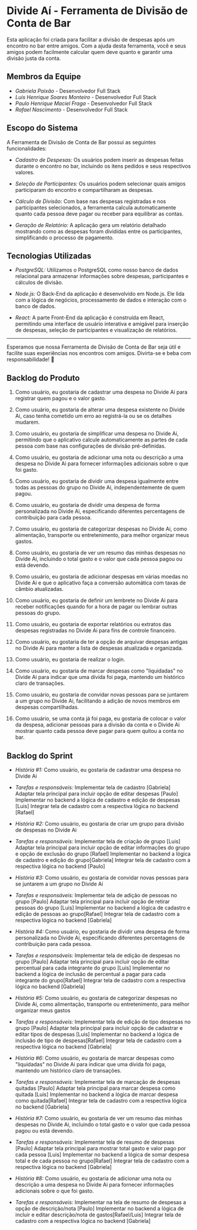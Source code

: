 # Divide Aí - Ferramenta de Divisão de Conta de Bar

Esta aplicação foi criada para facilitar a divisão de despesas após um encontro no bar entre amigos. Com a ajuda desta ferramenta, você e seus amigos podem facilmente calcular quem deve quanto e garantir uma divisão justa da conta.

## Membros da Equipe

- *Gabriela Paixão* - Desenvolvedor Full Stack
- *Luis Henrique Soares Monteiro* - Desenvolvedor Full Stack
- *Paulo Henrique Maciel Fraga* - Desenvolvedor Full Stack
- *Rafael Nascimento* - Desenvolvedor Full Stack

## Escopo do Sistema

A Ferramenta de Divisão de Conta de Bar possui as seguintes funcionalidades:

- *Cadastro de Despesas:* Os usuários podem inserir as despesas feitas durante o encontro no bar, incluindo os itens pedidos e seus respectivos valores.

- *Seleção de Participantes:* Os usuários podem selecionar quais amigos participaram do encontro e compartilharam as despesas.

- *Cálculo de Divisão:* Com base nas despesas registradas e nos participantes selecionados, a ferramenta calcula automaticamente quanto cada pessoa deve pagar ou receber para equilibrar as contas.

- *Geração de Relatório:* A aplicação gera um relatório detalhado mostrando como as despesas foram divididas entre os participantes, simplificando o processo de pagamento.

## Tecnologias Utilizadas

- *PostgreSQL:* Utilizamos o PostgreSQL como nosso banco de dados relacional para armazenar informações sobre despesas, participantes e cálculos de divisão.

- *Node.js:* O Back-End da aplicação é desenvolvido em Node.js. Ele lida com a lógica de negócios, processamento de dados e interação com o banco de dados.

- *React:* A parte Front-End da aplicação é construída em React, permitindo uma interface de usuário interativa e amigável para inserção de despesas, seleção de participantes e visualização de relatórios.


---

Esperamos que nossa Ferramenta de Divisão de Conta de Bar seja útil e facilite suas experiências nos encontros com amigos. Divirta-se e beba com responsabilidade! 🍻

## Backlog do Produto 

1. Como usuário, eu gostaria de cadastrar uma despesa no Divide Ai para registrar quem pagou e o valor gasto.

2. Como usuário, eu gostaria de alterar uma despesa existente no Divide Ai, caso tenha cometido um erro ao registrá-la ou se os detalhes mudarem.

3. Como usuário, eu gostaria de simplificar uma despesa no Divide Ai, permitindo que o aplicativo calcule automaticamente as partes de cada pessoa com base nas configurações de divisão pré-definidas.

4. Como usuário, eu gostaria de adicionar uma nota ou descrição a uma despesa no Divide Ai para fornecer informações adicionais sobre o que foi gasto.

5. Como usuário, eu gostaria de dividir uma despesa igualmente entre todas as pessoas do grupo no Divide Ai, independentemente de quem pagou.

6. Como usuário, eu gostaria de dividir uma despesa de forma personalizada no Divide Ai, especificando diferentes percentagens de contribuição para cada pessoa.

7. Como usuário, eu gostaria de categorizar despesas no Divide Ai, como alimentação, transporte ou entretenimento, para melhor organizar meus gastos.

8. Como usuário, eu gostaria de ver um resumo das minhas despesas no Divide Ai, incluindo o total gasto e o valor que cada pessoa pagou ou está devendo.

9. Como usuário, eu gostaria de adicionar despesas em várias moedas no Divide Ai e que o aplicativo faça a conversão automática com taxas de câmbio atualizadas.

10. Como usuário, eu gostaria de definir um lembrete no Divide Ai para receber notificações quando for a hora de pagar ou lembrar outras pessoas do grupo.

11. Como usuário, eu gostaria de exportar relatórios ou extratos das despesas registradas no Divide Ai para fins de controle financeiro.

12. Como usuário, eu gostaria de ter a opção de arquivar despesas antigas no Divide Ai para manter a lista de despesas atualizada e organizada.

13. Como usuário, eu gostaria de realizar o login.

14. Como usuário, eu gostaria de marcar despesas como "liquidadas" no Divide Ai para indicar que uma dívida foi paga, mantendo um histórico claro de transações.

15. Como usuário, eu gostaria de convidar novas pessoas para se juntarem a um grupo no Divide Ai, facilitando a adição de novos membros em despesas compartilhadas.

16. Como usuário, se uma conta já foi paga, eu gostaria de colocar o valor da despesa, adicionar pessoas para a divisão da conta e o Divide Ai mostrar quanto cada pessoa deve pagar para quem quitou a conta no bar.

## Backlog do Sprint 

- *História #1:* Como usuário, eu gostaria de cadastrar uma despesa no Divide Ai
- *Tarefas e responsáveis:*
Implementar tela de cadastro [Gabriela]
Adaptar tela principal para incluir opção de editar despesas [Paulo]
Implementar no backend a lógica de cadastro e edição de despesas [Luis]
Integrar tela de cadastro com a respectiva lógica no backend [Rafael]

- *História #2:* Como usuário, eu gostaria de criar um grupo para divisão de despesas no Divide Ai
- *Tarefas e responsáveis:*
Implementar tela de criação de grupo [Luis]
Adaptar tela principal para incluir opção de editar informações do grupo e opção de exclusão do grupo [Rafael]
Implementar no backend a lógica de cadastro e edição do grupo[Gabriela]
Integrar tela de cadastro com a respectiva lógica no backend [Paulo]

- *História #3:*  Como usuário, eu gostaria de convidar novas pessoas para se juntarem a um grupo no Divide Ai
- *Tarefas e responsáveis:*
Implementar tela de adição de pessoas no grupo [Paulo]
Adaptar tela principal para incluir opção de retirar pessoas do grupo [Luis]
Implementar no backend a lógica de cadastro e edição de pessoas ao grupo[Rafael]
Integrar tela de cadastro com a respectiva lógica no backend [Gabriela]


- *História #4:* Como usuário, eu gostaria de dividir uma despesa de forma personalizada no Divide Ai, especificando diferentes percentagens de contribuição para cada pessoa.
- *Tarefas e responsáveis:*
Implementar tela de edição de despesas no grupo [Paulo]
Adaptar tela principal para incluir opção de editar percentual para cada integrante do grupo [Luis]
Implementar no backend a lógica de inclusão de percentual a pagar para cada integrante do grupo[Rafael]
Integrar tela de cadastro com a respectiva lógica no backend [Gabriela]

- *História #5:* Como usuário, eu gostaria de categorizar despesas no Divide Ai, como alimentação, transporte ou entretenimento, para melhor organizar meus gastos
- *Tarefas e responsáveis:*
Implementar tela de edição de tipo despesas no grupo [Paulo]
Adaptar tela principal para incluir opção de cadastrar e editar tipos de despesas [Luis]
Implementar no backend a lógica de inclusão de tipo de despesas[Rafael]
Integrar tela de cadastro com a respectiva lógica no backend [Gabriela]

- *História #6:* Como usuário, eu gostaria de marcar despesas como "liquidadas" no Divide Ai para indicar que uma dívida foi paga, mantendo um histórico claro de transações.
- *Tarefas e responsáveis:*
Implementar tela de marcação de despesas quitadas [Paulo]
Adaptar tela principal para marcar despesa como quitada [Luis]
Implementar no backend a lógica de marcar despesa como quitada[Rafael]
Integrar tela de cadastro com a respectiva lógica no backend [Gabriela]

- *História #7:* Como usuário, eu gostaria de ver um resumo das minhas despesas no Divide Ai, incluindo o total gasto e o valor que cada pessoa pagou ou está devendo.
- *Tarefas e responsáveis:*
Implementar tela de resumo de despesas [Paulo]
Adaptar tela principal para mostrar total gasto e valor pago por cada pessoa [Luis]
Implementar no backend a lógica de somar despesa total e de cada pessoa no grupo[Rafael]
Integrar tela de cadastro com a respectiva lógica no backend [Gabriela]

- *História #8:*  Como usuário, eu gostaria de adicionar uma nota ou descrição a uma despesa no Divide Ai para fornecer informações adicionais sobre o que foi gasto.
- *Tarefas e responsáveis:*
Implementar na tela de resumo de despesas a opção de descrição/nota [Paulo]
Implementar no backend a lógica de incluir e editar descrição/nota de gastos[Rafael/Luis]
Integrar tela de cadastro com a respectiva lógica no backend [Gabriela]
